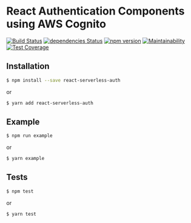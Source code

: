 # React Authentication Components using AWS Cognito

[![Build Status](https://travis-ci.org/stanchino/react-serverless-auth.svg?branch=master)](https://travis-ci.org/stanchino/react-serverless-auth)
[![dependencies Status](https://david-dm.org/stanchino/react-serverless-auth/status.svg)](https://david-dm.org/stanchino/react-serverless-auth)
[![npm version](https://badge.fury.io/js/react-serverless-auth.svg)](https://badge.fury.io/js/react-serverless-auth)
[![Maintainability](https://api.codeclimate.com/v1/badges/8c4fb3714386dfe74a57/maintainability)](https://codeclimate.com/github/stanchino/react-serverless-auth/maintainability)
[![Test Coverage](https://api.codeclimate.com/v1/badges/8c4fb3714386dfe74a57/test_coverage)](https://codeclimate.com/github/stanchino/react-serverless-auth/test_coverage)

## Installation

```bash
$ npm install --save react-serverless-auth
```

or

```bash
$ yarn add react-serverless-auth
```

## Example

```bash
$ npm run example
```

or

```bash
$ yarn example
```

## Tests

```bash
$ npm test
```

or

```bash
$ yarn test
```
